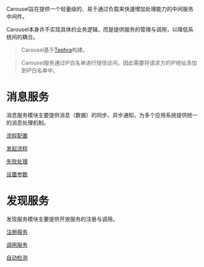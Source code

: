 Carousel旨在提供一个轻量级的、易于通过负载来快速增加处理能力的中间服务中间件。

Carousel本身并不实现具体的业务逻辑，而是提供服务的管理与调用，以降低系统间的耦合。

> Carousel基于[Tephra](https://github.com/heisedebaise/tephra)构建。

> Carousel服务通过IP白名单进行授信访问，因此需要将请求方的IP地址添加到IP白名单中。

# 消息服务

消息服务模块主要提供消息（数据）的同步、异步通知，为多个应用系统提供统一的消息处理机制。

[流程配置](carousel-ms/doc/config.md)

[发起流程](carousel-ms/doc/execute.md)

[失败处理](carousel-ms/doc/failure.md)

[设置参数](carousel-ms/doc/ms-config.md)

# 发现服务

发现服务模块主要提供开放服务的注册与调用。

[注册服务](carousel-ds/doc/register.md)

[调用服务](carousel-ds/doc/execute.md)

[自动检测](carousel-ds/doc/validate.md)

